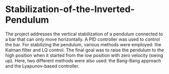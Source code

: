 # Stabilization-of-the-Inverted-Pendulum
The project addresses the vertical stabilization of a pendulum connected to a bar that can only move horizontally.
A PID controller was used to control the bar.
For stabilizing the pendulum, various methods were employed: the Kalman filter and LQ control.
The final goal was to raise the pendulum to the high position when it started from the low position with zero velocity (swing up). Here, two different methods were also used: the Bang-Bang approach and the Lyapunov-based controller.
